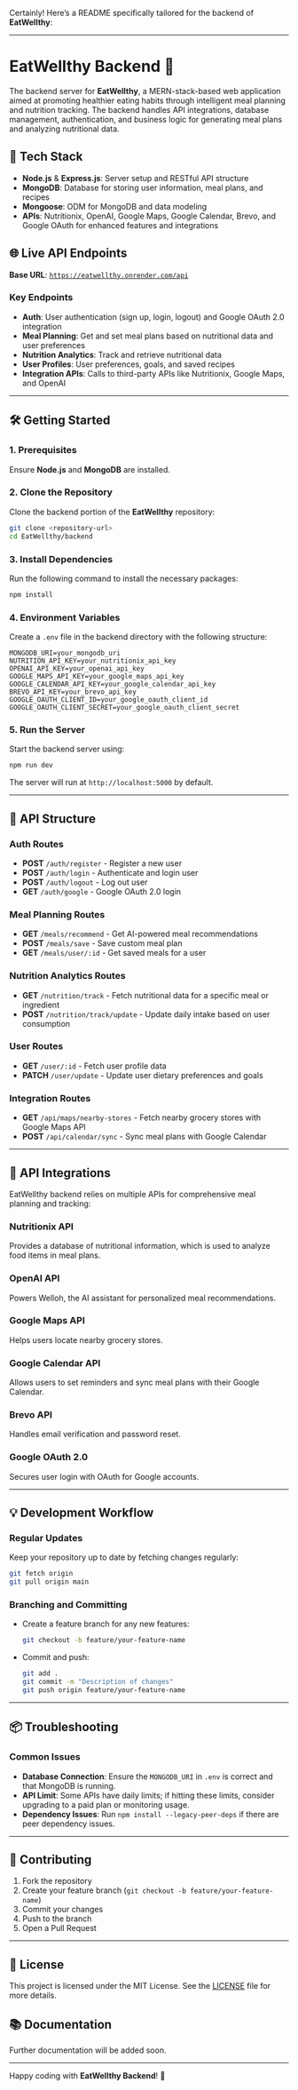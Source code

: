 Certainly! Here’s a README specifically tailored for the backend of **EatWellthy**:

---

# EatWellthy Backend 🍲

The backend server for **EatWellthy**, a MERN-stack-based web application aimed at promoting healthier eating habits through intelligent meal planning and nutrition tracking. The backend handles API integrations, database management, authentication, and business logic for generating meal plans and analyzing nutritional data.

## 🚀 Tech Stack
- **Node.js** & **Express.js**: Server setup and RESTful API structure
- **MongoDB**: Database for storing user information, meal plans, and recipes
- **Mongoose**: ODM for MongoDB and data modeling
- **APIs**: Nutritionix, OpenAI, Google Maps, Google Calendar, Brevo, and Google OAuth for enhanced features and integrations

## 🌐 Live API Endpoints
**Base URL**: [`https://eatwellthy.onrender.com/api`](https://eatwellthy.onrender.com/api)

### Key Endpoints
- **Auth**: User authentication (sign up, login, logout) and Google OAuth 2.0 integration
- **Meal Planning**: Get and set meal plans based on nutritional data and user preferences
- **Nutrition Analytics**: Track and retrieve nutritional data
- **User Profiles**: User preferences, goals, and saved recipes
- **Integration APIs**: Calls to third-party APIs like Nutritionix, Google Maps, and OpenAI

---

## 🛠️ Getting Started

### 1. Prerequisites
Ensure **Node.js** and **MongoDB** are installed.

### 2. Clone the Repository
Clone the backend portion of the **EatWellthy** repository:
```bash
git clone <repository-url>
cd EatWellthy/backend
```

### 3. Install Dependencies
Run the following command to install the necessary packages:
```bash
npm install
```

### 4. Environment Variables
Create a `.env` file in the backend directory with the following structure:

```env
MONGODB_URI=your_mongodb_uri
NUTRITION_API_KEY=your_nutritionix_api_key
OPENAI_API_KEY=your_openai_api_key
GOOGLE_MAPS_API_KEY=your_google_maps_api_key
GOOGLE_CALENDAR_API_KEY=your_google_calendar_api_key
BREVO_API_KEY=your_brevo_api_key
GOOGLE_OAUTH_CLIENT_ID=your_google_oauth_client_id
GOOGLE_OAUTH_CLIENT_SECRET=your_google_oauth_client_secret
```

### 5. Run the Server
Start the backend server using:
```bash
npm run dev
```
The server will run at `http://localhost:5000` by default.

---

## 📌 API Structure

### Auth Routes
- **POST** `/auth/register` - Register a new user
- **POST** `/auth/login` - Authenticate and login user
- **POST** `/auth/logout` - Log out user
- **GET** `/auth/google` - Google OAuth 2.0 login

### Meal Planning Routes
- **GET** `/meals/recommend` - Get AI-powered meal recommendations
- **POST** `/meals/save` - Save custom meal plan
- **GET** `/meals/user/:id` - Get saved meals for a user

### Nutrition Analytics Routes
- **GET** `/nutrition/track` - Fetch nutritional data for a specific meal or ingredient
- **POST** `/nutrition/track/update` - Update daily intake based on user consumption

### User Routes
- **GET** `/user/:id` - Fetch user profile data
- **PATCH** `/user/update` - Update user dietary preferences and goals

### Integration Routes
- **GET** `/api/maps/nearby-stores` - Fetch nearby grocery stores with Google Maps API
- **POST** `/api/calendar/sync` - Sync meal plans with Google Calendar

---

## 🔌 API Integrations

EatWellthy backend relies on multiple APIs for comprehensive meal planning and tracking:

### Nutritionix API
Provides a database of nutritional information, which is used to analyze food items in meal plans.

### OpenAI API
Powers Welloh, the AI assistant for personalized meal recommendations.

### Google Maps API
Helps users locate nearby grocery stores.

### Google Calendar API
Allows users to set reminders and sync meal plans with their Google Calendar.

### Brevo API
Handles email verification and password reset.

### Google OAuth 2.0
Secures user login with OAuth for Google accounts.

---

## 💡 Development Workflow

### Regular Updates
Keep your repository up to date by fetching changes regularly:
```bash
git fetch origin
git pull origin main
```

### Branching and Committing
- Create a feature branch for any new features:
  ```bash
  git checkout -b feature/your-feature-name
  ```
- Commit and push:
  ```bash
  git add .
  git commit -m "Description of changes"
  git push origin feature/your-feature-name
  ```

---

## 📦 Troubleshooting

### Common Issues
- **Database Connection**: Ensure the `MONGODB_URI` in `.env` is correct and that MongoDB is running.
- **API Limit**: Some APIs have daily limits; if hitting these limits, consider upgrading to a paid plan or monitoring usage.
- **Dependency Issues**: Run `npm install --legacy-peer-deps` if there are peer dependency issues.

---

## 🤝 Contributing
1. Fork the repository
2. Create your feature branch (`git checkout -b feature/your-feature-name`)
3. Commit your changes
4. Push to the branch
5. Open a Pull Request

---

## 📜 License
This project is licensed under the MIT License. See the [LICENSE](../LICENSE) file for more details.

## 📚 Documentation
Further documentation will be added soon.

---

Happy coding with **EatWellthy Backend**! 🍲
